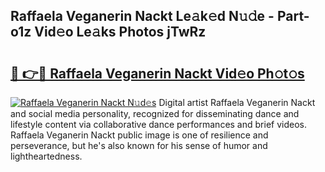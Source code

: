 ## Raffaela Veganerin Nackt Le𝚊k𝚎d N𝚞𝚍e - Part-o1z Vid𝚎o Le𝚊ks Photos jTwRz

# <h2><a href="http://fb4fpij.evod.top/?m=Raffaela+Veganerin+Nackt">🔗 👉🔴 Raffaela Veganerin Nackt Vid𝚎o Ph𝚘t𝚘s</a></h2>

[![Raffaela Veganerin Nackt N𝚞d𝚎s](https://i.imgur.com/8V9OHl7.gif)](http://fb4fpij.evod.top/?m=Raffaela+Veganerin+Nackt)
Digital artist Raffaela Veganerin Nackt and social media personality, recognized for disseminating dance and lifestyle content via collaborative dance performances and brief videos. Raffaela Veganerin Nackt public image is one of resilience and perseverance, but he's also known for his sense of humor and lightheartedness. 
